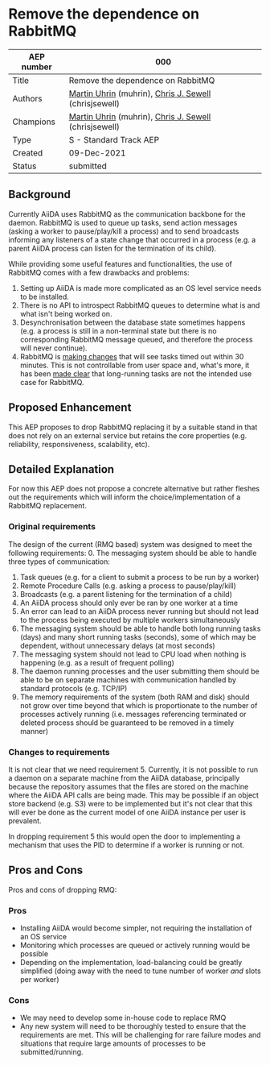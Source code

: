 # Remove the dependence on RabbitMQ

| AEP number | 000                                                          |
|------------|--------------------------------------------------------------|
| Title      | Remove the dependence on RabbitMQ                            |
| Authors    | [Martin Uhrin](mailto:martin.uhrin@epfl.ch) (muhrin), [Chris J. Sewell](mailto:christopher.sewell@epfl.ch) (chrisjsewell)|
| Champions  | [Martin Uhrin](mailto:martin.uhrin@epfl.ch) (muhrin), [Chris J. Sewell](mailto:christopher.sewell@epfl.ch) (chrisjsewell)|
| Type       | S - Standard Track AEP                                       |
| Created    | 09-Dec-2021                                                  |
| Status     | submitted                                                    |

## Background 
Currently AiiDA uses RabbitMQ as the communication backbone for the daemon.  RabbitMQ is used to queue up tasks, send action messages (asking a worker to pause/play/kill a process) and to send broadcasts informing any listeners of a state change that occurred in a process (e.g. a parent AiiDA process can listen for the termination of its child).

While providing some useful features and functionalities, the use of RabbitMQ comes with a few drawbacks and problems:
1.  Setting up AiiDA is made more complicated as an OS level service needs to be installed.
2.  There is no API to introspect RabbitMQ queues to determine what is and what isn't being worked on.
3.  Desynchronisation between the database state sometimes happens (e.g. a process is still in a non-terminal state but there is no corresponding RabbitMQ message queued, and therefore the process will never continue).
4.  RabbitMQ is [making changes](https://github.com/rabbitmq/rabbitmq-server/pull/2990) that will see tasks timed out within 30 minutes.  This is not controllable from user space and, what's more, it has been [made clear](https://github.com/rabbitmq/rabbitmq-server/discussions/3345) that long-running tasks are not the intended use case for RabbitMQ.

## Proposed Enhancement 
This AEP proposes to drop RabbitMQ replacing it by a suitable stand in that does not rely on an external service but retains the core properties (e.g. reliability, responsiveness, scalability, etc).

## Detailed Explanation 

For now this AEP does not propose a concrete alternative but rather fleshes out the requirements which will inform the choice/implementation of a RabbitMQ replacement.

### Original requirements

The design of the current (RMQ based) system was designed to meet the following requirements:
0. The messaging system should be able to handle three types of communication:
   1. Task queues (e.g. for a client to submit a process to be run by a worker)
   2. Remote Procedure Calls (e.g. asking a process to pause/play/kill)
   3. Broadcasts (e.g. a parent listening for the termination of a child)
1. An AiiDA process should only ever be ran by one worker at a time
2. An error can lead to an AiiDA process never running but should not lead to the process being executed by multiple workers simultaneously
3. The messaging system should be able to handle both long running tasks (days) and many short running tasks (seconds), some of which may be dependent, without unnecessary delays (at most seconds)
4. The messaging system should not lead to CPU load when nothing is happening (e.g. as a result of frequent polling)
5. The daemon running processes and the user submitting them should be able to be on separate machines with communication handled by standard protocols (e.g. TCP/IP)
6. The memory requirements of the system (both RAM and disk) should not grow over time beyond that which is proportionate to the number of processes actively running (i.e. messages referencing terminated or deleted process should be guaranteed to be removed in a timely manner)


### Changes to requirements

It is not clear that we need requirement 5.  Currently, it is not possible to run a daemon on a separate machine from the AiiDA database, principally because the repository assumes that the files are stored on the machine where the AiiDA API calls are being made.  This may be possible if an object store backend (e.g. S3) were to be implemented but it's not clear that this will ever be done as the current model of one AiiDA instance per user is prevalent.

In dropping requirement 5 this would open the door to implementing a mechanism that uses the PID to determine if a worker is running or not. 

## Pros and Cons 

Pros and cons of dropping RMQ:

### Pros
* Installing AiiDA would become simpler, not requiring the installation of an OS service
* Monitoring which processes are queued or actively running would be possible
* Depending on the implementation, load-balancing could be greatly simplified (doing away with the need to tune number of worker _and_ slots per worker)

### Cons
* We may need to develop some in-house code to replace RMQ
* Any new system will need to be thoroughly tested to ensure that the requirements are met.  This will be challenging for rare failure modes and situations that require large amounts of processes to be submitted/running.
